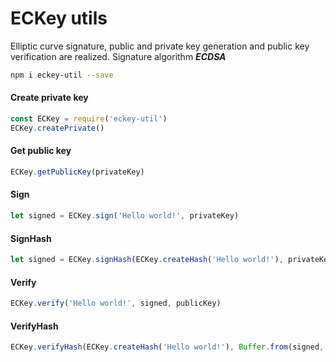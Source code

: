 # ECKey utils
Elliptic curve signature, public and private key generation and public key verification are realized.
Signature algorithm ***ECDSA***

```bash
npm i eckey-util --save
```

#### Create private key
```js
const ECKey = require('eckey-util')
ECKey.createPrivate()
```

#### Get public key
```js
ECKey.getPublicKey(privateKey)
```

#### Sign
```js
let signed = ECKey.sign('Hello world!', privateKey)
```
#### SignHash
```js
let signed = ECKey.signHash(ECKey.createHash('Hello world!'), privateKey)
```

#### Verify
```js
ECKey.verify('Hello world!', signed, publicKey)
```

#### VerifyHash
```js
ECKey.verifyHash(ECKey.createHash('Hello world!'), Buffer.from(signed, 'hex'), publicKey)
```